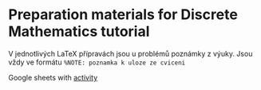 # Preparation materials for Discrete Mathematics tutorial

V jednotlivých LaTeX přípravách jsou u problémů poznámky z výuky. Jsou vždy ve formátu `%NOTE: poznamka k uloze ze cviceni`

Google sheets with [activity](https://docs.google.com/spreadsheets/d/170DkIgitdei39mTJSbe60sLbXrxTak9fchzrkC5yohM/edit?gid=913631362#gid=913631362)